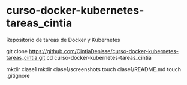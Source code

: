 # curso-docker-kubernetes-tareas_cintia
Repositorio de tareas de Docker y Kubernetes

git clone https://github.com/CintiaDenisse/curso-docker-kubernetes-tareas_cintia.git
cd curso-docker-kubernetes-tareas_cintia


mkdir clase1
mkdir clase1/screenshots
touch clase1/README.md
touch .gitignore

